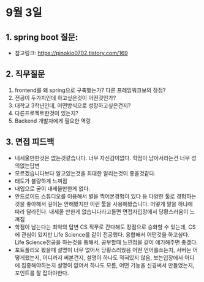 # 9월 3일
## 1. spring boot 질문:
- 참고링크: https://pinokio0702.tistory.com/169
## 2. 직무질문
1. frontend를 왜 spring으로 구축했는가? 다른 프레임워크보의 장점?
2. 전공이 두가지인데 하고싶은것이 어떤것인가?
3. 대학교 3학년인데, 어떤방식으로 성장하고싶은건지?
4. 다른프로젝트한것이 있는지?
5. Backend 개발자에게 필요한 역랑

## 3. 면접 피드백 
- 내세울만한것은 없는것같습니다. 너무 자신감이없다.
학점이 남아서라는건 너무 성의없는답변
- 모르겠습니다보다 알고있는것을 최대한 알리는것이 좋을것같다.
- 태도가 불량하게 느껴짐
- 내입으로 굳이 내세울만한게 없다.
- 안드로이드 스튜디오를 이용해서 별을 찍어본경험이 있다 등 다양한 툴로 경험하는것을 좋아해서 깊이는 안해봤지만 이런 툴을 사용해봤습니다. 어떻게 말을 하냐에 따라 달라진다. 내세울 만한게 없습니다라고들면 면접자입장에서 당황스러움이 느껴짐
- 학점이 남는다는 최악의 답변 CS 직무로 간다해도 장점으로 승화할 수 있는데, CS에 관심이 있지만 Life Science를 같이 전공했다. 융합해서 어떤것을 하고싶다. Life Science전공을 하는것을 통해서, 공부할때 느낀점을 같이 얘기해주면 좋겠다.
- 포트폴리오 봤을때 설명이 너무 없어서 당황스러웠음 어떤 언어를쓰는지, 서버는 어떻게했는지, 어디까지 써본건지, 설명이 하나도 적혀있지 않음, 보는입장에서 어디에 집중해야하는지 설명이 없어서 하나도 모름, 어떤 기능을 신경써서 만들었는지, 포인트를 잘 잡아야한다.